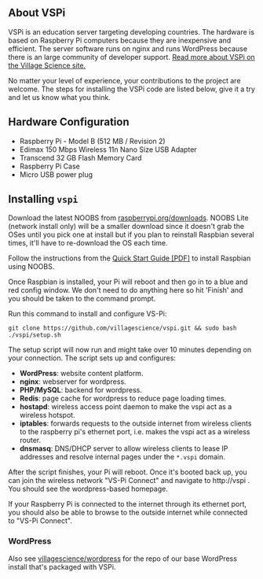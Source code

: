 ## About VSPi ##

VSPi is an education server targeting developing countries. The hardware is based on Raspberry Pi computers because they are inexpensive and efficient. The server software runs on nginx and runs WordPress because there is an large community of developer support. [Read more about VSPi on the Village Science site.](http://villagescience.org/vs-pi/) 

No matter your level of experience, your contributions to the project are welcome. The steps for installing the VSPi code are listed below, give it a try and let us know what you think.

## Hardware Configuration ##

* Raspberry Pi - Model B (512 MB / Revision 2)
* Edimax 150 Mbps Wireless 11n Nano Size USB Adapter
* Transcend 32 GB Flash Memory Card
* Raspberry Pi Case
* Micro USB power plug

## Installing `vspi` ##

Download the latest NOOBS from [raspberrypi.org/downloads](http://www.raspberrypi.org/downloads). NOOBS Lite (network install only) will be a smaller download since it doesn't grab the OSes until you pick one at install but if you plan to reinstall Raspbian several times, it'll have to re-download the OS each time.

Follow the instructions from the [Quick Start Guide [PDF]](http://www.raspberrypi.org/wp-content/uploads/2012/04/quick-start-guide-v2_1.pdf) to install Raspbian using NOOBS.

Once Raspbian is installed, your Pi will reboot and then go in to a blue and red config window. We don't need to do anything here so hit 'Finish' and you should be taken to the command prompt.

Run this command to install and configure VS-Pi:

    git clone https://github.com/villagescience/vspi.git && sudo bash ./vspi/setup.sh

The setup script will now run and might take over 10 minutes depending on your connection. The script sets up and configures:

* **WordPress**: website content platform.
* **nginx**: webserver for wordpress.
* **PHP/MySQL**: backend for wordpress.
* **Redis**: page cache for wordpress to reduce page loading times.
* **hostapd**: wireless access point daemon to make the vspi act as a wireless hotspot.
* **iptables**: forwards requests to the outside internet from wireless clients
  to the raspberry pi's ethernet port, i.e. makes the vspi act as a wireless router.
* **dnsmasq**: DNS/DHCP server to allow wireless clients to lease IP addresses and
  resolve internal pages under the `*.vspi` domain.

After the script finishes, your Pi will reboot. Once it's booted back up, you can join the wireless network "VS-Pi Connect" and navigate to http://vspi . You should see the wordpress-based homepage.

If your Raspberry Pi is connected to the internet through its ethernet port, you should also be able to browse to the outside internet while connected to "VS-Pi Connect".

### WordPress ###

Also see [villagescience/wordpress](https://github.com/villagescience/wordpress) for the repo of our base WordPress install that's packaged with VSPi.
